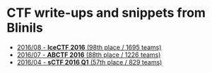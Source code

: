 # CTF write-ups and snippets from Blinils

* [2016/08 - **IceCTF 2016** (98th place / 1695 teams)](icectf-2016)
* [2016/07 - **ABCTF 2016** (88th place / 1226 teams)](abctf-2016)
* [2016/04 - **sCTF 2016 Q1** (57th place / 829 teams)](sctf-2016-q1)
